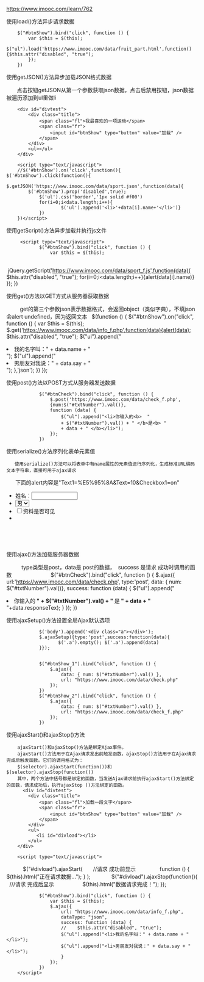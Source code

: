 https://www.imooc.com/learn/762

使用load()方法异步请求数据

        $("#btnShow").bind("click", function () {
            var $this = $(this);
            $("ul").load('https://www.imooc.com/data/fruit_part.html',function(){$this.attr("disabled", "true"); 
            });
        })
        
使用getJSON()方法异步加载JSON格式数据

        点击按钮getJSON从第一个参数获取json数据，点击后禁用按钮，json数据被遍历添加到ul里做li

        <div id="divtest">
            <div class="title">
                <span class="fl">我最喜欢的一项运动</span> 
                <span class="fr">
                    <input id="btnShow" type="button" value="加载" />
                </span>
            </div>
            <ul></ul>
        </div>
        
        <script type="text/javascript">
        //$('#btnShow').on('click',function(){
   	$('#btnShow').click(function(){
   	        $.getJSON('https://www.imooc.com/data/sport.json',function(data){
       		$('#btnShow').prop('disabled',true);
                $('ul').css('border','1px solid #f00')
                for(i=0;i<data.length;i++){
                        $('ul').append('<li>'+data[i].name+'</li>')}
                })
        })</script>

使用getScript()方法异步加载并执行js文件

         <script type="text/javascript">
                $("#btnShow").bind("click", function () {
                    var $this = $(this);
                    jQuery.getScript('https://www.imooc.com/data/sport_f.js',function(data){
                        $this.attr("disabled", "true");
                        for(i=0;i<data.length;i++){alert(data[i].name)} 
                    });
                })
        </script>

使用get()方法以GET方式从服务器获取数据

          get的第三个参数json表示数据格式，会返回object（类似字典），不填json会alert undefined，因为返回文本
  
            $(function () {
                $("#btnShow").on("click", function () {
                    var $this = $(this);
                    $.get('https://www.imooc.com/data/info_f.php',function(data){alert(data);
                        $this.attr("disabled", "true");
                        $("ul").append("<li>我的名字叫：" + data.name + "</li>");
                        $("ul").append("<li>男朋友对我说：" + data.say + "</li>");
                    },'json');
                })
            });
            
 使用post()方法以POST方式从服务器发送数据
           
                $("#btnCheck").bind("click", function () {
                    $.post('https://www.imooc.com/data/check_f.php',
                    {num:$("#txtNumber").val()},
                    function (data) {
                        $("ul").append("<li>你输入的<b>  "
                        + $("#txtNumber").val() + " </b>是<b> "
                        + data + " </b></li>");
                    });
                })
            
            
使用serialize()方法序列化表单元素值

       使用serialize()方法可以将表单中有name属性的元素值进行序列化，生成标准URL编码文本字符串，直接可用于ajax请求
       下面的alert内容是"Text1=%E5%95%8A&Text=10&Checkbox1=on"
           
        <form action="">
            <ul>
                <li>姓名：<input name="Text1" type="text" size="12" /></li>
                <li>
                    <select name="Text">
                        <option value="10">男</option>
                        <option value="1">女</option>
                    </select>
                </li>
                <li><input name="Checkbox1" type="checkbox" />资料是否可见 </li>
                <li id="litest"></li>
            </ul>            
        </form>                   
        <script type="text/javascript">
                $("#btnAction").bind("click", function () {                    
                    alert($('form').serialize())                      
                })</script>

使用ajax()方法加载服务器数据

           type类型是post，data是 post的数据，  success 是请求 成功时调用的函数
          
                $("#btnCheck").bind("click", function () {
                    $.ajax({
                        url:'https://www.imooc.com/data/check.php',
                        type:'post',
                    data: { num: $("#txtNumber").val()},
                            success: function (data) {
                            $("ul").append("<li>你输入的<b>  "
                            + $("#txtNumber").val() + " </b>是<b> "
                            + data + " </b></li>"+data.responseTex);
                        }
                    });
                })
                
使用ajaxSetup()方法设置全局Ajax默认选项

                $('body').append('<div class="a"></div>');
                $.ajaxSetup({type:'post',success:function(data){
                       $('.a').empty(); $('.a').append(data)
                }}); 
                

                $("#btnShow_1").bind("click", function () {
                    $.ajax({
                        data: { num: $("#txtNumber").val() },
                        url: "https://www.imooc.com/data/check.php"
                    });
                })
                $("#btnShow_2").bind("click", function () {
                    $.ajax({
                        data: { num: $("#txtNumber").val() },
                        url: "https://www.imooc.com/data/check_f.php"
                    });
                })
                
使用ajaxStart()和ajaxStop()方法

        ajaxStart()和ajaxStop()方法是绑定Ajax事件。
        ajaxStart()方法用于在Ajax请求发出前触发函数，ajaxStop()方法用于在Ajax请求完成后触发函数。它们的调用格式为：
        $(selector).ajaxStart(function())和$(selector).ajaxStop(function())
        其中，两个方法中括号都是绑定的函数，当发送Ajax请求前执行ajaxStart()方法绑定的函数，请求成功后，执行ajaxStop ()方法绑定的函数。                  
          <div id="divtest">
            <div class="title">
                <span class="fl">加载一段文字</span> 
                <span class="fr">
                    <input id="btnShow" type="button" value="加载" />
                </span>
            </div>
            <ul> 
               <li id="divload"></li>
            </ul>
        </div> 
        
        <script type="text/javascript">
            $("#divload").ajaxStart(       //请求 成功前显示
                function () { 
                    $(this).html("正在请求数据...");
                } 
                );
              $("#divload").ajaxStop(function(){    ///请求 完成后显示
                   $(this).html("数据请求完成！");
                }); 
                
                $("#btnShow").bind("click", function () { 
                    var $this = $(this); 
                    $.ajax({
                        url: "https://www.imooc.com/data/info_f.php", 
                        dataType: "json",
                        success: function (data) {
                        //    $this.attr("disabled", "true");
                        $("ul").append("<li>我的名字叫：" + data.name + "</li>");
                        $("ul").append("<li>男朋友对我说：" + data.say + "</li>");
                        }
                    });
                })
        </script> 
        

         
